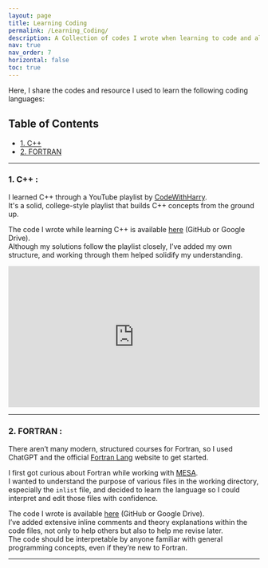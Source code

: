 ```yaml
---
layout: page
title: Learning Coding
permalink: /Learning_Coding/
description: A Collection of codes I wrote when learning to code and also the source from where I learned.
nav: true
nav_order: 7
horizontal: false
toc: true 
---
```

Here, I share the codes and resource I used to learn the following coding languages:

## Table of Contents
- [1. C++](#1-c)
- [2. FORTRAN](#2-fortran)

---

### 1. **C++** :   
I learned C++ through a YouTube playlist by [CodeWithHarry](https://youtube.com/playlist?list=PLu0W_9lII9agpFUAlPFe_VNSlXW5uE0YL&si=FVimYizPpAqWqE_N).  
It's a solid, college-style playlist that builds C++ concepts from the ground up.

The code I wrote while learning C++ is available [here](#) (GitHub or Google Drive).  
Although my solutions follow the playlist closely, I’ve added my own structure, and working through them helped solidify my understanding.

<div style="position: relative; padding-bottom: 56.25%; height: 0; overflow: hidden; max-width: 100%;">
  <iframe src="https://www.youtube.com/embed/videoseries?si=FVimYizPpAqWqE_N&amp;list=PLu0W_9lII9agpFUAlPFe_VNSlXW5uE0YL" title="YouTube video player" 
          frameborder="0" allowfullscreen
          style="position: absolute; top:0; left: 0; width: 100%; height: 100%;">
  </iframe>
</div>

---
   
### 2. **FORTRAN** :   

There aren’t many modern, structured courses for Fortran, so I used ChatGPT and the official [Fortran Lang](https://fortran-lang.org/learn/) website to get started.  

I first got curious about Fortran while working with [MESA](http://mesa.sourceforge.net/).  
I wanted to understand the purpose of various files in the working directory, especially the `inlist` file, and decided to learn the language so I could interpret and edit those files with confidence.

The code I wrote is available [here](#) (GitHub or Google Drive).  
I’ve added extensive inline comments and theory explanations within the code files, not only to help others but also to help me revise later.  
The code should be interpretable by anyone familiar with general programming concepts, even if they’re new to Fortran.

---


